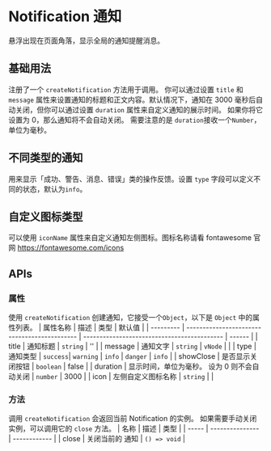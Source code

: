 # Notification 通知

悬浮出现在页面角落，显示全局的通知提醒消息。

## 基础用法

注册了一个 `createNotification` 方法用于调用。 你可以通过设置 `title` 和 `message` 属性来设置通知的标题和正文内容。默认情况下，通知在 3000 毫秒后自动关闭，但你可以通过设置 `duration` 属性来自定义通知的展示时间。 如果你将它设置为 0，那么通知将不会自动关闭。 需要注意的是 `duration`接收一个`Number`，单位为毫秒。
<preview path="../demos/Notification/NotificationBasic.vue" />

## 不同类型的通知

用来显示「成功、警告、消息、错误」类的操作反馈。设置 `type` 字段可以定义不同的状态，默认为`info`。
<preview path="../demos/Notification/NotificationType.vue" />

## 自定义图标类型

可以使用 `iconName` 属性来自定义通知左侧图标。图标名称请看 fontawesome 官网 https://fontawesome.com/icons
<preview path="../demos/Notification/NotificationIcon.vue" />

## APIs

### 属性

使用 `createNotification` 创建通知，它接受一个`Object`，以下是 `Object` 中的属性列表。
| 属性名称 | 描述 | 类型 | 默认值 |
| --------- | -------------------------------------------- | ------------------------------------------- | ------ |
| title | 通知标题 | `string` | '' |
| message | 通知文字 | `string` \| `vNode` | |
| type | 通知类型 | `success`\| `warning` \| `info` \| `danger` | `info` |
| showClose | 是否显示关闭按钮 | `boolean` | false |
| duration | 显示时间，单位为毫秒。 设为 0 则不会自动关闭 | `number` | 3000 |
| icon | 左侧自定义图标名称 | `string` | |

### 方法

调用 `createNotification` 会返回当前 Notification 的实例。 如果需要手动关闭实例，可以调用它的 `close` 方法。
| 名称 | 描述 | 类型 |
| ----- | --------------- | ------------ |
| close | 关闭当前的 通知 | `() => void` |
